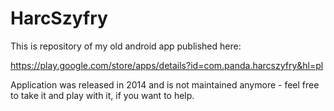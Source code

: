# HarcSzyfry
This is repository of my old android app published here:

https://play.google.com/store/apps/details?id=com.panda.harcszyfry&hl=pl

Application was released in 2014 and is not maintained anymore - feel free to take it and play with it, if you want to help.

